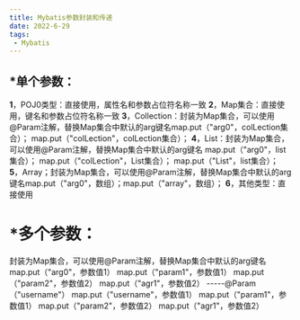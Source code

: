 ```yaml
---
title: Mybatis参数封装和传递
date: 2022-6-29
tags:
 - Mybatis
---
```




## *单个参数：

**1**，POJ0类型：直接使用，属性名和参数占位符名称一致
**2**，Map集合：直接使用，键名和参数占位符名称一致
**3**，Collection：封装为Map集合，可以使用@Param注解，替换Map集合中默认的arg键名map.put（"arg0"，colLection集合）；
map.put（"colLection"，colLection集合）；
**4**，List：封装为Map集合，可以使用@Param注解，替换Map集合中默认的arg键名
map.put（"arg0"，list集合）；
map.put（"colLection"，List集合）；
map.put（"List"，list集合）；
**5**，Array；封装为Map集合，可以使用@Param注解，替换Map集合中默认的arg键名map.put（"arg0"，数组）；map.put（"array"，数组）；
**6**，其他类型：直接使用


# *多个参数：
封装为Map集合，可以使用@Param注解，替换Map集合中默认的arg键名map.put（"arg0"，参数值1）
map.put（"param1"，参数值1）
map.put（"param2"，参数值2）
map.put（"agr1"，参数值2）
-----@Param（"username"）
map.put（"username"，参数值1）
map.put（"param1"，参数值1）
map.put（"param2"，参数值2）
map.put（"agr1"，参数值2）
